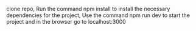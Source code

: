 clone repo, Run the command npm install to install the necessary dependencies for the project, Use the command npm run dev to start the project and in the browser go to localhost:3000
